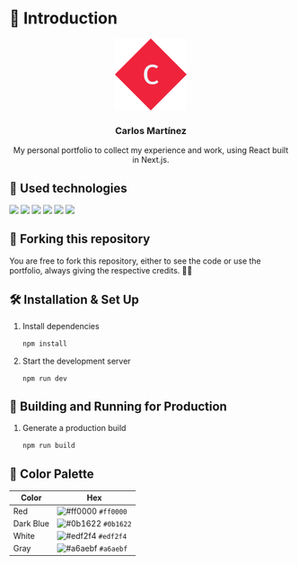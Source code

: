 # 📄 Introduction

<div align="center">

[![Portfolio](./public/icons/favicon-128.png)](https://www.carlosmrtzo.com/)

   <h3 align="center">Carlos Martínez</h3>

   <p align="center">My personal portfolio to collect my experience and work, using React built in Next.js.</p>
</div>

## 💼 Used technologies

![](https://img.shields.io/badge/HTML5-informational?style=for-the-badge&logo=html5&logoColor=edf2f4&color=2b2d42&labelColor=ef233c)
![](https://img.shields.io/badge/CSS3-informational?style=for-the-badge&logo=css3&logoColor=edf2f4&color=2b2d42&labelColor=ef233c)
![](https://img.shields.io/badge/JavaScript-informational?style=for-the-badge&logo=JavaScript&logoColor=edf2f4&color=2b2d42&labelColor=ef233c)
![](https://img.shields.io/badge/TypeScript-informational?style=for-the-badge&logo=TypeScript&logoColor=edf2f4&color=2b2d42&labelColor=ef233c)
![](https://img.shields.io/badge/ReactJS-informational?style=for-the-badge&logo=react&logoColor=edf2f4&color=2b2d42&labelColor=ef233c)
![](https://img.shields.io/badge/Next.js-informational?style=for-the-badge&logo=vercel&logoColor=edf2f4&color=2b2d42&labelColor=ef233c)

## 🚨 Forking this repository

You are free to fork this repository, either to see the code or use the portfolio, always giving the respective credits. 💪🏻

## 🛠 Installation & Set Up

1. Install dependencies

   ```sh
   npm install
   ```

2. Start the development server

   ```sh
   npm run dev
   ```

## 🚀 Building and Running for Production

1. Generate a production build

   ```sh
   npm run build
   ```

## 🎨 Color Palette

| Color     | Hex                                                                |
| --------- | ------------------------------------------------------------------ |
| Red       | ![#ff0000](https://via.placeholder.com/10/ef233c?text=+) `#ff0000` |
| Dark Blue | ![#0b1622](https://via.placeholder.com/10/2b2d42?text=+) `#0b1622` |
| White     | ![#edf2f4](https://via.placeholder.com/10/edf2f4?text=+) `#edf2f4` |
| Gray      | ![#a6aebf](https://via.placeholder.com/10/8d99ae?text=+) `#a6aebf` |

